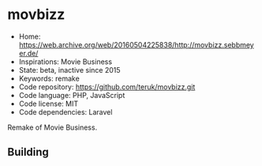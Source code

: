 # movbizz

- Home: https://web.archive.org/web/20160504225838/http://movbizz.sebbmeyer.de/
- Inspirations: Movie Business
- State: beta, inactive since 2015
- Keywords: remake
- Code repository: https://github.com/teruk/movbizz.git
- Code language: PHP, JavaScript
- Code license: MIT
- Code dependencies: Laravel

Remake of Movie Business.

## Building
